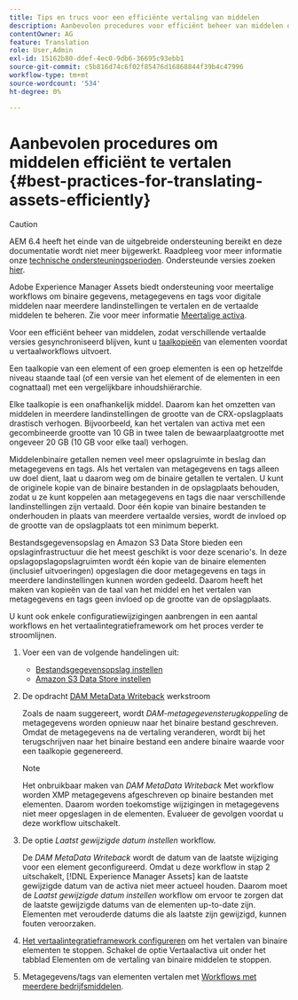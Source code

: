 ```yaml
---
title: Tips en trucs voor een efficiënte vertaling van middelen
description: Aanbevolen procedures voor efficiënt beheer van middelen om verschillende vertaalde versies te synchroniseren en vertaalworkflows te stroomlijnen.
contentOwner: AG
feature: Translation
role: User,Admin
exl-id: 15162b80-ddef-4ec0-9db6-36695c93ebb1
source-git-commit: c5b816d74c6f02f85476d16868844f39b4c47996
workflow-type: tm+mt
source-wordcount: '534'
ht-degree: 0%

---
```


# Aanbevolen procedures om middelen efficiënt te vertalen {#best-practices-for-translating-assets-efficiently}

>[!CAUTION]
>
>AEM 6.4 heeft het einde van de uitgebreide ondersteuning bereikt en deze documentatie wordt niet meer bijgewerkt. Raadpleeg voor meer informatie onze [technische ondersteuningsperioden](https://helpx.adobe.com/support/programs/eol-matrix.html). Ondersteunde versies zoeken [hier](https://experienceleague.adobe.com/docs/).

Adobe Experience Manager Assets biedt ondersteuning voor meertalige workflows om binaire gegevens, metagegevens en tags voor digitale middelen naar meerdere landinstellingen te vertalen en de vertaalde middelen te beheren. Zie voor meer informatie [Meertalige activa](multilingual-assets.md).

Voor een efficiënt beheer van middelen, zodat verschillende vertaalde versies gesynchroniseerd blijven, kunt u [taalkopieën](preparing-assets-for-translation.md) van elementen voordat u vertaalworkflows uitvoert.

Een taalkopie van een element of een groep elementen is een op hetzelfde niveau staande taal (of een versie van het element of de elementen in een cognattaal) met een vergelijkbare inhoudshiërarchie.

Elke taalkopie is een onafhankelijk middel. Daarom kan het omzetten van middelen in meerdere landinstellingen de grootte van de CRX-opslagplaats drastisch verhogen. Bijvoorbeeld, kan het vertalen van activa met een gecombineerde grootte van 10 GB in twee talen de bewaarplaatgrootte met ongeveer 20 GB (10 GB voor elke taal) verhogen.

Middelenbinaire getallen nemen veel meer opslagruimte in beslag dan metagegevens en tags. Als het vertalen van metagegevens en tags alleen uw doel dient, laat u daarom weg om de binaire getallen te vertalen. U kunt de originele kopie van de binaire bestanden in de opslagplaats behouden, zodat u ze kunt koppelen aan metagegevens en tags die naar verschillende landinstellingen zijn vertaald. Door één kopie van binaire bestanden te onderhouden in plaats van meerdere vertaalde versies, wordt de invloed op de grootte van de opslagplaats tot een minimum beperkt.

Bestandsgegevensopslag en Amazon S3 Data Store bieden een opslaginfrastructuur die het meest geschikt is voor deze scenario&#39;s. In deze opslagopslagopslagruimten wordt één kopie van de binaire elementen (inclusief uitvoeringen) opgeslagen die door metagegevens en tags in meerdere landinstellingen kunnen worden gedeeld. Daarom heeft het maken van kopieën van de taal van het middel en het vertalen van metagegevens en tags geen invloed op de grootte van de opslagplaats.

U kunt ook enkele configuratiewijzigingen aanbrengen in een aantal workflows en het vertaalintegratieframework om het proces verder te stroomlijnen.

1. Voer een van de volgende handelingen uit:

   * [Bestandsgegevensopslag instellen](/help/sites-deploying/data-store-config.md)
   * [Amazon S3 Data Store instellen](/help/sites-deploying/data-store-config.md)

1. De opdracht [DAM MetaData Writeback](/help/sites-administering/workflow-offloader.md#disable-offloading) werkstroom

   Zoals de naam suggereert, wordt *DAM-metagegevensterugkoppeling* de metagegevens worden opnieuw naar het binaire bestand geschreven. Omdat de metagegevens na de vertaling veranderen, wordt bij het terugschrijven naar het binaire bestand een andere binaire waarde voor een taalkopie gegenereerd.

   >[!NOTE]
   >
   >Het onbruikbaar maken van *DAM MetaData Writeback* Met workflow worden XMP metagegevens afgeschreven op binaire bestanden met elementen. Daarom worden toekomstige wijzigingen in metagegevens niet meer opgeslagen in de elementen. Evalueer de gevolgen voordat u deze workflow uitschakelt.

1. De optie *Laatst gewijzigde datum instellen* workflow.

   De *DAM MetaData Writeback* wordt de datum van de laatste wijziging voor een element geconfigureerd. Omdat u deze workflow in stap 2 uitschakelt, [!DNL Experience Manager Assets] kan de laatste gewijzigde datum van de activa niet meer actueel houden. Daarom moet de *Laatst gewijzigde datum instellen* workflow om ervoor te zorgen dat de laatste gewijzigde datums van de elementen up-to-date zijn. Elementen met verouderde datums die als laatste zijn gewijzigd, kunnen fouten veroorzaken.

1. [Het vertaalintegratieframework configureren](/help/sites-administering/tc-tic.md) om het vertalen van binaire elementen te stoppen. Schakel de optie Vertaalactiva uit onder het tabblad Elementen om de vertaling van binaire middelen te stoppen.
1. Metagegevens/tags van elementen vertalen met [Workflows met meerdere bedrijfsmiddelen](multilingual-assets.md).
